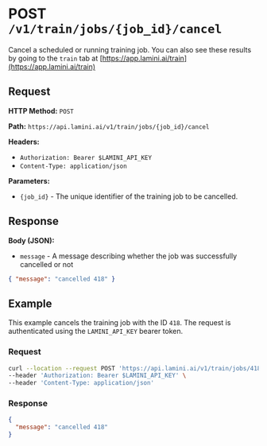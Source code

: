 # POST `/v1/train/jobs/{job_id}/cancel`

Cancel a scheduled or running training job. You can also see these results by going to the `train` tab at [https://app.lamini.ai/train](https://app.lamini.ai/train)

## Request

**HTTP Method:** `POST`

**Path:** `https://api.lamini.ai/v1/train/jobs/{job_id}/cancel`

**Headers:**

- `Authorization: Bearer $LAMINI_API_KEY`
- `Content-Type: application/json`

**Parameters:**

- `{job_id}` - The unique identifier of the training job to be cancelled.

## Response

**Body (JSON):**

- `message` - A message describing whether the job was successfully cancelled or not

```json
{ "message": "cancelled 418" }
```

## Example

This example cancels the training job with the ID `418`. The request is authenticated using the `LAMINI_API_KEY` bearer token.

### Request

```bash
curl --location --request POST 'https://api.lamini.ai/v1/train/jobs/418/cancel' \
--header 'Authorization: Bearer $LAMINI_API_KEY' \
--header 'Content-Type: application/json'
```

### Response

```json
{
  "message": "cancelled 418"
}
```
